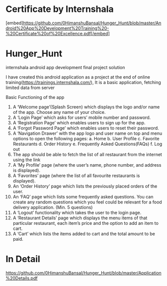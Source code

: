 # Certificate by Internshala

[embed]https://github.com/0HimanshuBansal/Hunger_Hunt/blob/master/Android%20App%20Development%20Training%20-%20Certificate%20of%20Excellence.pdf[/embed]

# Hunger_Hunt

internshala android app development final project solution

I have created this android application as a project at the end of online training(https://trainings.internshala.com/),
It is a basic application, fetching limited data from server

Basic Functioning of the app

1. A ‘Welcome page’(Splash Screen) which displays the logo and/or name of the app. Choose any name of your choice.
2. A ‘Login Page’ which asks for users’ mobile number and password.
3. A ‘Registration Page’ which enables users to sign up for the app.
4. A ‘Forgot Password Page’ which enables users to reset their password.
5. A ‘Navigation Drawer’ with the app logo and user name on top and menu options to open the following pages:
  a. Home
  b. User Profile
  c. Favorite Restaurants
  d. Order History
  e. Frequently Asked Questions(FAQs)
  f. Log out
6. The app should be able to fetch the list of all restaurant from the internet using the link
7. A ‘My Profile’ page (where the user’s name, phone number, and address is displayed).
8. A ‘Favorites’ page (where the list of all favourite restaurants is displayed).
9. An ‘Order History’ page which lists the previously placed orders of the user.
10. An ‘FAQ’ page which lists some frequently asked questions. You can create any random questions which you feel could be relevant for a food delivery application. (Min. 5 questions)
11. A ‘Logout’ functionality which takes the user to the login page.
12. A ‘Restaurant Details’ page which displays the menu items of that particular restaurant, each item’s price and the option to add an item to cart.
13. A ‘Cart’ which lists the items added to cart and the total amount to be paid.

# In Detail
https://github.com/0HimanshuBansal/Hunger_Hunt/blob/master/Application%20Details.pdf

